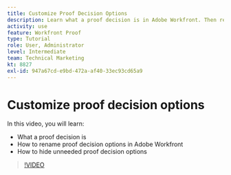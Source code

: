 ```yaml
---
title: Customize Proof Decision Options
description: Learn what a proof decision is in Adobe Workfront. Then rename the proof decision options and hide unneeded options in the proofing system setups.
activity: use
feature: Workfront Proof
type: Tutorial
role: User, Administrator
level: Intermediate
team: Technical Marketing
kt: 8827
exl-id: 947a67cd-e9bd-472a-af40-33ec93cd65a9
---
```

# Customize proof decision options

In this video, you will learn:

* What a proof decision is
* How to rename proof decision options in Adobe Workfront
* How to hide unneeded proof decision options

>[!VIDEO](https://video.tv.adobe.com/v/335127/?quality=12)

<!--
Lean More URLs
-->
